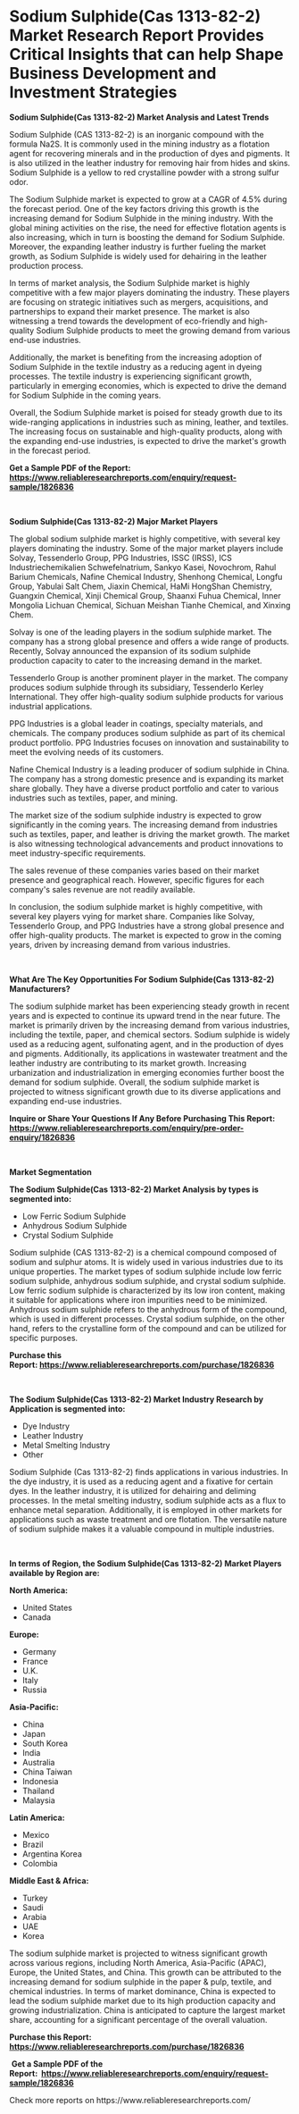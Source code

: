 <p><h1>Sodium Sulphide(Cas 1313-82-2) Market Research Report Provides Critical Insights that can help Shape Business Development and Investment Strategies</h1></p><p><strong>Sodium Sulphide(Cas 1313-82-2) Market Analysis and Latest Trends</strong></p>
<p><p>Sodium Sulphide (CAS 1313-82-2) is an inorganic compound with the formula Na2S. It is commonly used in the mining industry as a flotation agent for recovering minerals and in the production of dyes and pigments. It is also utilized in the leather industry for removing hair from hides and skins. Sodium Sulphide is a yellow to red crystalline powder with a strong sulfur odor.</p><p>The Sodium Sulphide market is expected to grow at a CAGR of 4.5% during the forecast period. One of the key factors driving this growth is the increasing demand for Sodium Sulphide in the mining industry. With the global mining activities on the rise, the need for effective flotation agents is also increasing, which in turn is boosting the demand for Sodium Sulphide. Moreover, the expanding leather industry is further fueling the market growth, as Sodium Sulphide is widely used for dehairing in the leather production process.</p><p>In terms of market analysis, the Sodium Sulphide market is highly competitive with a few major players dominating the industry. These players are focusing on strategic initiatives such as mergers, acquisitions, and partnerships to expand their market presence. The market is also witnessing a trend towards the development of eco-friendly and high-quality Sodium Sulphide products to meet the growing demand from various end-use industries.</p><p>Additionally, the market is benefiting from the increasing adoption of Sodium Sulphide in the textile industry as a reducing agent in dyeing processes. The textile industry is experiencing significant growth, particularly in emerging economies, which is expected to drive the demand for Sodium Sulphide in the coming years.</p><p>Overall, the Sodium Sulphide market is poised for steady growth due to its wide-ranging applications in industries such as mining, leather, and textiles. The increasing focus on sustainable and high-quality products, along with the expanding end-use industries, is expected to drive the market's growth in the forecast period.</p></p>
<p><strong>Get a Sample PDF of the Report:&nbsp; <a href="https://www.reliableresearchreports.com/enquiry/request-sample/1826836">https://www.reliableresearchreports.com/enquiry/request-sample/1826836</a></strong></p>
<p>&nbsp;</p>
<p><strong>Sodium Sulphide(Cas 1313-82-2) Major Market Players</strong></p>
<p><p>The global sodium sulphide market is highly competitive, with several key players dominating the industry. Some of the major market players include Solvay, Tessenderlo Group, PPG Industries, ISSC (IRSS), ICS Industriechemikalien Schwefelnatrium, Sankyo Kasei, Novochrom, Rahul Barium Chemicals, Nafine Chemical Industry, Shenhong Chemical, Longfu Group, Yabulai Salt Chem, Jiaxin Chemical, HaMi HongShan Chemistry, Guangxin Chemical, Xinji Chemical Group, Shaanxi Fuhua Chemical, Inner Mongolia Lichuan Chemical, Sichuan Meishan Tianhe Chemical, and Xinxing Chem.</p><p>Solvay is one of the leading players in the sodium sulphide market. The company has a strong global presence and offers a wide range of products. Recently, Solvay announced the expansion of its sodium sulphide production capacity to cater to the increasing demand in the market.</p><p>Tessenderlo Group is another prominent player in the market. The company produces sodium sulphide through its subsidiary, Tessenderlo Kerley International. They offer high-quality sodium sulphide products for various industrial applications.</p><p>PPG Industries is a global leader in coatings, specialty materials, and chemicals. The company produces sodium sulphide as part of its chemical product portfolio. PPG Industries focuses on innovation and sustainability to meet the evolving needs of its customers.</p><p>Nafine Chemical Industry is a leading producer of sodium sulphide in China. The company has a strong domestic presence and is expanding its market share globally. They have a diverse product portfolio and cater to various industries such as textiles, paper, and mining.</p><p>The market size of the sodium sulphide industry is expected to grow significantly in the coming years. The increasing demand from industries such as textiles, paper, and leather is driving the market growth. The market is also witnessing technological advancements and product innovations to meet industry-specific requirements.</p><p>The sales revenue of these companies varies based on their market presence and geographical reach. However, specific figures for each company's sales revenue are not readily available.</p><p>In conclusion, the sodium sulphide market is highly competitive, with several key players vying for market share. Companies like Solvay, Tessenderlo Group, and PPG Industries have a strong global presence and offer high-quality products. The market is expected to grow in the coming years, driven by increasing demand from various industries.</p></p>
<p>&nbsp;</p>
<p><strong>What Are The Key Opportunities For Sodium Sulphide(Cas 1313-82-2) Manufacturers?</strong></p>
<p><p>The sodium sulphide market has been experiencing steady growth in recent years and is expected to continue its upward trend in the near future. The market is primarily driven by the increasing demand from various industries, including the textile, paper, and chemical sectors. Sodium sulphide is widely used as a reducing agent, sulfonating agent, and in the production of dyes and pigments. Additionally, its applications in wastewater treatment and the leather industry are contributing to its market growth. Increasing urbanization and industrialization in emerging economies further boost the demand for sodium sulphide. Overall, the sodium sulphide market is projected to witness significant growth due to its diverse applications and expanding end-use industries.</p></p>
<p><strong>Inquire or Share Your Questions If Any Before Purchasing This Report: <a href="https://www.reliableresearchreports.com/enquiry/pre-order-enquiry/1826836">https://www.reliableresearchreports.com/enquiry/pre-order-enquiry/1826836</a></strong></p>
<p>&nbsp;</p>
<p><strong>Market Segmentation</strong></p>
<p><strong>The Sodium Sulphide(Cas 1313-82-2) Market Analysis by types is segmented into:</strong></p>
<p><ul><li>Low Ferric Sodium Sulphide</li><li>Anhydrous Sodium Sulphide</li><li>Crystal Sodium Sulphide</li></ul></p>
<p><p>Sodium sulphide (CAS 1313-82-2) is a chemical compound composed of sodium and sulphur atoms. It is widely used in various industries due to its unique properties. The market types of sodium sulphide include low ferric sodium sulphide, anhydrous sodium sulphide, and crystal sodium sulphide. Low ferric sodium sulphide is characterized by its low iron content, making it suitable for applications where iron impurities need to be minimized. Anhydrous sodium sulphide refers to the anhydrous form of the compound, which is used in different processes. Crystal sodium sulphide, on the other hand, refers to the crystalline form of the compound and can be utilized for specific purposes.</p></p>
<p><strong>Purchase this Report:&nbsp;<a href="https://www.reliableresearchreports.com/purchase/1826836">https://www.reliableresearchreports.com/purchase/1826836</a></strong></p>
<p>&nbsp;</p>
<p><strong>The Sodium Sulphide(Cas 1313-82-2) Market Industry Research by Application is segmented into:</strong></p>
<p><ul><li>Dye Industry</li><li>Leather Industry</li><li>Metal Smelting Industry</li><li>Other</li></ul></p>
<p><p>Sodium Sulphide (Cas 1313-82-2) finds applications in various industries. In the dye industry, it is used as a reducing agent and a fixative for certain dyes. In the leather industry, it is utilized for dehairing and deliming processes. In the metal smelting industry, sodium sulphide acts as a flux to enhance metal separation. Additionally, it is employed in other markets for applications such as waste treatment and ore flotation. The versatile nature of sodium sulphide makes it a valuable compound in multiple industries.</p></p>
<p>&nbsp;</p>
<p><strong>In terms of Region, the Sodium Sulphide(Cas 1313-82-2) Market Players available by Region are:</strong></p>
<p>
    <p> <strong> North America: </strong>
        <ul>
            <li>United States</li>
            <li>Canada</li>
        </ul>
        </p> 
    <p> <strong> Europe: </strong>
        <ul>
            <li>Germany</li>
            <li>France</li>
            <li>U.K.</li>
            <li>Italy</li>
            <li>Russia</li>
        </ul>
        </p> 
    <p> <strong> Asia-Pacific: </strong>
        <ul>
            <li>China</li>
            <li>Japan</li>
            <li>South Korea</li>
            <li>India</li>
            <li>Australia</li>
            <li>China Taiwan</li>
            <li>Indonesia</li>
            <li>Thailand</li>
            <li>Malaysia</li>
        </ul>
        </p> 
    <p> <strong> Latin America: </strong>
        <ul>
            <li>Mexico</li>
            <li>Brazil</li>
            <li>Argentina Korea</li>
            <li>Colombia</li>
        </ul>
        </p> 
    <p> <strong> Middle East & Africa: </strong>
        <ul>
            <li>Turkey</li>
            <li>Saudi</li>
            <li>Arabia</li>
            <li>UAE</li>
            <li>Korea</li>
        </ul>
    </p>
    </p>
<p><p>The sodium sulphide market is projected to witness significant growth across various regions, including North America, Asia-Pacific (APAC), Europe, the United States, and China. This growth can be attributed to the increasing demand for sodium sulphide in the paper & pulp, textile, and chemical industries. In terms of market dominance, China is expected to lead the sodium sulphide market due to its high production capacity and growing industrialization. China is anticipated to capture the largest market share, accounting for a significant percentage of the overall valuation.</p></p>
<p><strong>Purchase this Report: <a href="https://www.reliableresearchreports.com/purchase/1826836">https://www.reliableresearchreports.com/purchase/1826836</a></strong></p>
<p>&nbsp;<strong>Get a Sample PDF of the Report:&nbsp;&nbsp;<a href="https://www.reliableresearchreports.com/enquiry/request-sample/1826836">https://www.reliableresearchreports.com/enquiry/request-sample/1826836</a></strong></p>
<p><strong></strong></p>
<p>Check more reports on https://www.reliableresearchreports.com/</p>